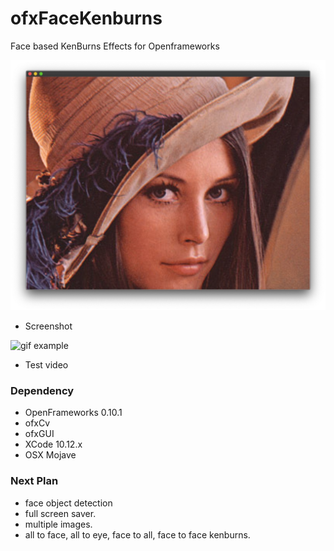 # ofxFaceKenburns
Face based KenBurns Effects for Openframeworks

![example]( https://github.com/bemoregt/ofxfaceKenburns/blob/master/test.jpg "Example Screenshot")
- Screenshot

![gif example]( https://github.com/bemoregt/ofxfaceKenburns/blob/master/test.gif "Example Screenshot")
- Test video 

### Dependency
- OpenFrameworks 0.10.1
- ofxCv
- ofxGUI
- XCode 10.12.x
- OSX Mojave

### Next Plan
- face object detection
- full screen saver.
- multiple images.
- all to face, all to eye, face to all, face to face kenburns.
